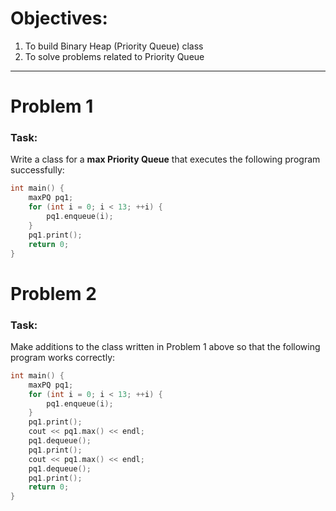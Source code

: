 # Objectives:
1. To build Binary Heap (Priority Queue) class
2. To solve problems related to Priority Queue

---

# Problem 1

### Task:
Write a class for a **max Priority Queue** that executes the following program successfully:

```cpp
int main() {
    maxPQ pq1;
    for (int i = 0; i < 13; ++i) {
        pq1.enqueue(i);
    }
    pq1.print();
    return 0;
}
```

# Problem 2

### Task:
Make additions to the class written in Problem 1 above so that the following program works correctly:

```cpp
int main() {
    maxPQ pq1;
    for (int i = 0; i < 13; ++i) {
        pq1.enqueue(i);
    }
    pq1.print();
    cout << pq1.max() << endl;
    pq1.dequeue();
    pq1.print();
    cout << pq1.max() << endl;
    pq1.dequeue();
    pq1.print();
    return 0;
}
```
